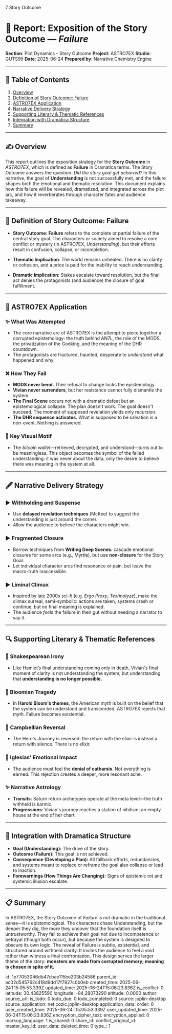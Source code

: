 7 Story Outcome

# 📘 Report: Exposition of the Story Outcome — *Failure*

**Section**: Plot Dynamics – Story Outcome
**Project**: ASTRO7EX
**Studio**: GUTS99
**Date**: 2025-06-24
**Prepared by**: Narrative Chemistry Engine

---

## 📃 Table of Contents

1. [Overview](#overview)
2. [Definition of Story Outcome: Failure](#definition-of-story-outcome-failure)
3. [ASTRO7EX Application](#astro7ex-application)
4. [Narrative Delivery Strategy](#narrative-delivery-strategy)
5. [Supporting Literary & Thematic References](#supporting-literary--thematic-references)
6. [Integration with Dramatica Structure](#integration-with-dramatica-structure)
7. [Summary](#summary)

---

## ✍️ Overview

This report outlines the exposition strategy for the **Story Outcome** in *ASTRO7EX*, which is defined as **Failure** in Dramatica terms. The Story Outcome answers the question: *Did the story goal get achieved?* In this narrative, the goal of **Understanding** is not successfully met, and the failure shapes both the emotional and thematic resolution. This document explains how this failure will be revealed, dramatized, and integrated across the plot arc, and how it reverberates through character fates and audience takeaway.

---

## 🔹 Definition of Story Outcome: Failure

* **Story Outcome: Failure** refers to the complete or partial failure of the central story goal. The characters or society aimed to resolve a core conflict or mystery (in ASTRO7EX, *Understanding*), but their efforts result in confusion, collapse, or incompletion.

* **Thematic Implication**: The world remains unhealed. There is no clarity or cohesion, and a price is paid for the inability to reach understanding.

* **Dramatic Implication**: Stakes escalate toward resolution, but the final act denies the protagonists (and audience) the closure of goal fulfillment.

---

## 🚀 ASTRO7EX Application

### ✨ What Was Attempted

* The core narrative arc of ASTRO7EX is the attempt to piece together a corrupted epistemology: the truth behind AN7L, the role of the MODS, the privatization of the Godking, and the meaning of the DHR countdown.
* The protagonists are fractured, haunted, desperate to *understand* what happened and why.

### ❌ How They Fail

* **MODS never bend.** Their refusal to change locks the epistemology.
* **Vivian never surrenders**, but her resistance cannot fully dismantle the system.
* **The Final Scene** occurs not with a dramatic defeat but an epistemological collapse. The plan doesn't work. The goal doesn't succeed. The moment of supposed revelation yields only recursion.
* **The DHR sequence activates.** What is supposed to be salvation is a non-event. Nothing is answered.

### 💭 Key Visual Motif

* The *bitcoin wallet*—retrieved, decrypted, and understood—turns out to be meaningless. This object becomes the symbol of the failed understanding: it was never about the data, only the desire to believe there was meaning in the system at all.

---

## 🖋️ Narrative Delivery Strategy

### ▶ Withholding and Suspense

* Use **delayed revelation techniques** (McKee) to suggest the understanding is just around the corner.
* Allow the audience to believe the characters might win.

### ▶ Fragmented Closure

* Borrow techniques from **Writing Deep Scenes**: cascade emotional closures for some arcs (e.g., Myrtle), but use **non-closure** for the Story Goal.
* Let individual character arcs find resonance or pain, but leave the macro-truth inaccessible.

### ▶ Liminal Climax

* Inspired by late 2000s sci-fi (e.g. *Ergo Proxy*, *Texhnolyze*), make the climax surreal, semi-symbolic: actions are taken, systems crash or continue, but no final meaning is explained.
* The audience *feels* the failure in their gut without needing a narrator to say it.

---

## 🔍 Supporting Literary & Thematic References

### 🌈 Shakespearean Irony

* Like Hamlet’s final understanding coming only in death, Vivian's final moment of clarity is not understanding the system, but understanding that **understanding is no longer possible.**

### 🌌 Bloomian Tragedy

* In **Harold Bloom's themes**, the American myth is built on the belief that the system can be understood and transcended. ASTRO7EX rejects that myth. Failure becomes existential.

### 🔮 Campbellian Reversal

* The Hero's Journey is reversed: the return with the elixir is instead a return with silence. There is no elixir.

### 🔹 Iglesias' Emotional Impact

* The audience must feel the **denial of catharsis**. Not everything is earned. This rejection creates a deeper, more resonant ache.

### ✨ Narrative Astrology

* **Transits**: Saturn return archetypes operate at the meta level—the truth withheld is karmic.
* **Progressions**: Vivian's journey reaches a station of nihilism; an empty house at the end of her chart.

---

## 🤖 Integration with Dramatica Structure

* **Goal (Understanding):** The drive of the story.
* **Outcome (Failure):** This goal is not achieved.
* **Consequence (Developing a Plan):** All fallback efforts, redundancies, and systems meant to replace or reframe the goal also collapse or lead to inaction.
* **Forewarnings (How Things Are Changing):** Signs of epistemic rot and systemic illusion escalate.

---

## 📋 Summary

In ASTRO7EX, the Story Outcome of *Failure* is not dramatic in the traditional sense—it is epistemological. The characters chase Understanding, but the deeper they dig, the more they uncover that the foundation itself is untrustworthy. They fail to achieve their goal not due to incompetence or betrayal (though both occur), but because the system is designed to obscure its own logic. The reveal of Failure is subtle, existential, and structured around withheld clarity. It invites the audience to feel a void rather than witness a final confrontation. This design serves the larger theme of the story: **monsters are made from corrupted memory; meaning is chosen in spite of it.**


id: 1e77053046db47cbae115be203b24586
parent_id: ac02d545762c418d9dd17f7927c0b0eb
created_time: 2025-06-24T15:05:53.339Z
updated_time: 2025-06-24T15:06:23.836Z
is_conflict: 0
latitude: 30.43825590
longitude: -84.28073290
altitude: 0.0000
author: 
source_url: 
is_todo: 0
todo_due: 0
todo_completed: 0
source: joplin-desktop
source_application: net.cozic.joplin-desktop
application_data: 
order: 0
user_created_time: 2025-06-24T15:05:53.339Z
user_updated_time: 2025-06-24T15:06:23.836Z
encryption_cipher_text: 
encryption_applied: 0
markup_language: 1
is_shared: 0
share_id: 
conflict_original_id: 
master_key_id: 
user_data: 
deleted_time: 0
type_: 1